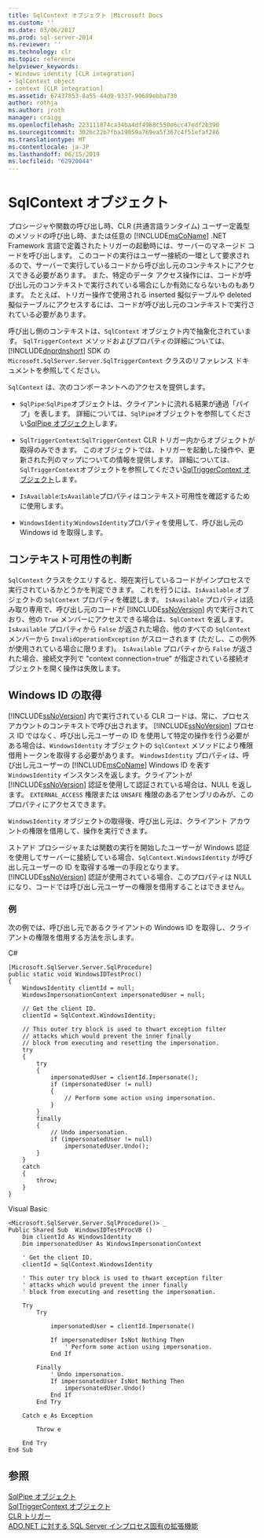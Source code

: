 ```yaml
---
title: SqlContext オブジェクト |Microsoft Docs
ms.custom: ''
ms.date: 03/06/2017
ms.prod: sql-server-2014
ms.reviewer: ''
ms.technology: clr
ms.topic: reference
helpviewer_keywords:
- Windows identity [CLR integration]
- SqlContext object
- context [CLR integration]
ms.assetid: 67437853-8a55-44d9-9337-90689ebba730
author: rothja
ms.author: jroth
manager: craigg
ms.openlocfilehash: 223111874ca34ba4df4968c550e6cc47edf2b390
ms.sourcegitcommit: 3026c22b7fba19059a769ea5f367c4f51efaf286
ms.translationtype: MT
ms.contentlocale: ja-JP
ms.lasthandoff: 06/15/2019
ms.locfileid: "62920044"
---
```

# <a name="sqlcontext-object"></a>SqlContext オブジェクト
  プロシージャや関数の呼び出し時、CLR (共通言語ランタイム) ユーザー定義型のメソッドの呼び出し時、または任意の [!INCLUDE[msCoName](../../includes/msconame-md.md)] .NET Framework 言語で定義されたトリガーの起動時には、サーバーのマネージド コードを呼び出します。 このコードの実行はユーザー接続の一環として要求されるので、サーバーで実行しているコードから呼び出し元のコンテキストにアクセスできる必要があります。 また、特定のデータ アクセス操作には、コードが呼び出し元のコンテキストで実行されている場合にしか有効にならないものもあります。 たとえば、トリガー操作で使用される inserted 擬似テーブルや deleted 擬似テーブルにアクセスするには、コードが呼び出し元のコンテキストで実行されている必要があります。  
  
 呼び出し側のコンテキストは、`SqlContext` オブジェクト内で抽象化されています。 `SqlTriggerContext` メソッドおよびプロパティの詳細については、[!INCLUDE[dnprdnshort](../../includes/dnprdnshort-md.md)] SDK の `Microsoft.SqlServer.Server.SqlTriggerContext` クラスのリファレンス ドキュメントを参照してください。  
  
 `SqlContext` は、次のコンポーネントへのアクセスを提供します。  
  
-   `SqlPipe`:`SqlPipe`オブジェクトは、クライアントに流れる結果が通過「パイプ」を表します。 詳細については、`SqlPipe`オブジェクトを参照してください[SqlPipe オブジェクト](sqlpipe-object.md)します。  
  
-   `SqlTriggerContext`:`SqlTriggerContext` CLR トリガー内からオブジェクトが取得のみできます。 このオブジェクトでは、トリガーを起動した操作や、更新された列のマップについての情報を提供します。 詳細については、`SqlTriggerContext`オブジェクトを参照してください[SqlTriggerContext オブジェクト](sqltriggercontext-object.md)します。  
  
-   `IsAvailable`:`IsAvailable`プロパティはコンテキスト可用性を確認するために使用します。  
  
-   `WindowsIdentity`:`WindowsIdentity`プロパティを使用して、呼び出し元の Windows id を取得します。  
  
## <a name="determining-context-availability"></a>コンテキスト可用性の判断  
 `SqlContext` クラスをクエリすると、現在実行しているコードがインプロセスで実行されているかどうかを判定できます。 これを行うには、`IsAvailable` オブジェクトの `SqlContext` プロパティを確認します。 `IsAvailable` プロパティは読み取り専用で、呼び出し元のコードが [!INCLUDE[ssNoVersion](../../includes/ssnoversion-md.md)] 内で実行されており、他の `True` メンバーにアクセスできる場合は、`SqlContext` を返します。 `IsAvailable` プロパティから `False` が返された場合、他のすべての `SqlContext` メンバーから `InvalidOperationException` がスローされます (ただし、この例外が使用されている場合に限ります)。 `IsAvailable` プロパティから `False` が返された場合、接続文字列で "context connection=true" が指定されている接続オブジェクトを開く操作は失敗します。  
  
## <a name="retrieving-windows-identity"></a>Windows ID の取得  
 [!INCLUDE[ssNoVersion](../../includes/ssnoversion-md.md)] 内で実行されている CLR コードは、常に、プロセス アカウントのコンテキストで呼び出されます。 [!INCLUDE[ssNoVersion](../../includes/ssnoversion-md.md)] プロセス ID ではなく、呼び出し元ユーザーの ID を使用して特定の操作を行う必要がある場合は、`WindowsIdentity` オブジェクトの `SqlContext` メソッドにより権限借用トークンを取得する必要があります。 `WindowsIdentity` プロパティは、呼び出し元ユーザーの [!INCLUDE[msCoName](../../includes/msconame-md.md)] Windows ID を表す `WindowsIdentity` インスタンスを返します。クライアントが [!INCLUDE[ssNoVersion](../../includes/ssnoversion-md.md)] 認証を使用して認証されている場合は、NULL を返します。 `EXTERNAL_ACCESS` 権限または `UNSAFE` 権限のあるアセンブリのみが、このプロパティにアクセスできます。  
  
 `WindowsIdentity` オブジェクトの取得後、呼び出し元は、クライアント アカウントの権限を借用して、操作を実行できます。  
  
 ストアド プロシージャまたは関数の実行を開始したユーザーが Windows 認証を使用してサーバーに接続している場合、`SqlContext.WindowsIdentity` が呼び出し元ユーザーの ID を取得する唯一の手段となります。 [!INCLUDE[ssNoVersion](../../includes/ssnoversion-md.md)] 認証が使用されている場合、このプロパティは NULL になり、コードでは呼び出し元ユーザーの権限を借用することはできません。  
  
### <a name="example"></a>例  
 次の例では、呼び出し元であるクライアントの Windows ID を取得し、クライアントの権限を借用する方法を示します。  
  
 C#  
  
```  
[Microsoft.SqlServer.Server.SqlProcedure]  
public static void WindowsIDTestProc()  
{  
    WindowsIdentity clientId = null;  
    WindowsImpersonationContext impersonatedUser = null;  
  
    // Get the client ID.  
    clientId = SqlContext.WindowsIdentity;  
  
    // This outer try block is used to thwart exception filter   
    // attacks which would prevent the inner finally   
    // block from executing and resetting the impersonation.  
    try  
    {  
        try  
        {  
            impersonatedUser = clientId.Impersonate();  
            if (impersonatedUser != null)  
            {  
                // Perform some action using impersonation.  
            }  
        }  
        finally  
        {  
            // Undo impersonation.  
            if (impersonatedUser != null)  
                impersonatedUser.Undo();  
        }  
    }  
    catch  
    {  
        throw;  
    }  
}  
```  
  
 Visual Basic  
  
```  
<Microsoft.SqlServer.Server.SqlProcedure()> _  
Public Shared Sub  WindowsIDTestProcVB ()  
    Dim clientId As WindowsIdentity  
    Dim impersonatedUser As WindowsImpersonationContext  
  
    ' Get the client ID.  
    clientId = SqlContext.WindowsIdentity  
  
    ' This outer try block is used to thwart exception filter   
    ' attacks which would prevent the inner finally   
    ' block from executing and resetting the impersonation.  
  
    Try  
        Try  
  
            impersonatedUser = clientId.Impersonate()  
  
            If impersonatedUser IsNot Nothing Then  
                ' Perform some action using impersonation.  
            End If  
  
        Finally  
            ' Undo impersonation.  
            If impersonatedUser IsNot Nothing Then  
                impersonatedUser.Undo()  
            End If  
        End Try  
  
    Catch e As Exception  
  
        Throw e  
  
    End Try  
End Sub  
```  
  
## <a name="see-also"></a>参照  
 [SqlPipe オブジェクト](sqlpipe-object.md)   
 [SqlTriggerContext オブジェクト](sqltriggercontext-object.md)   
 [CLR トリガー](../../database-engine/dev-guide/clr-triggers.md)   
 [ADO.NET に対する SQL Server インプロセス固有の拡張機能](sql-server-in-process-specific-extensions-to-ado-net.md)  
  
  
